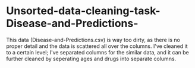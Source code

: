 # Unsorted-data-cleaning-task-Disease-and-Predictions-

This data (Disease-and-Predictions.csv) is way too dirty, as there is no proper detail and the data is scattered all over the columns. I've cleaned it to a certain level; I've separated columns for the similar data, and it can be further cleaned by seperating ages and drugs into separate columns.
